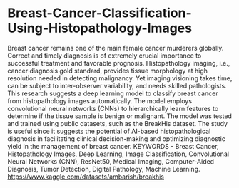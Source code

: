 # Breast-Cancer-Classification-Using-Histopathology-Images
Breast cancer remains one of the main female cancer murderers globally. Correct and timely diagnosis is of extremely crucial importance to successful treatment and favorable prognosis. Histopathology imaging, i.e., cancer diagnosis gold standard, provides tissue morphology at high resolution needed in detecting malignancy. Yet imaging visioning takes time, can be subject to inter-observer variability, and needs skilled pathologists. This research suggests a deep learning model to classify breast cancer from histopathology images automatically. The model employs convolutional neural networks (CNNs) to hierarchically learn features to determine if the tissue sample is benign or malignant. The model was tested and trained using public datasets, such as the BreakHis dataset. The study is useful since it suggests the potential of AI-based histopathological diagnosis in facilitating clinical decision-making and optimizing diagnostic yield in the management of breast cancer. KEYWORDS - Breast Cancer, Histopathology Images, Deep Learning, Image Classification, Convolutional Neural Networks (CNN), ResNet50, Medical Imaging, Computer-Aided Diagnosis, Tumor Detection, Digital Pathology, Machine Learning.
https://www.kaggle.com/datasets/ambarish/breakhis
